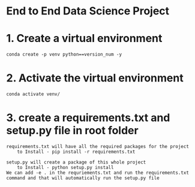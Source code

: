 # End to End Data Science Project

# 1. Create a virtual environment

    conda create -p venv python==version_num -y

# 2. Activate the virtual environment

    conda activate venv/

# 3. create a requirements.txt and setup.py file in root folder

    requirements.txt will have all the required packages for the project
        to Install - pip install -r requirements.txt

    setup.py will create a package of this whole project
        to Install - python setup.py install
    We can add -e . in the requriements.txt and run the requirements.txt command and that will automatically run the setup.py file
